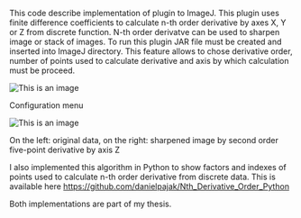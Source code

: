 This code describe implementation of plugin to ImageJ. This plugin uses finite difference coefficients to calculate n-th order derivative by axes X, Y or Z from discrete function. N-th order derivatve can be used to sharpen image or stack of images. To run this plugin JAR file must be created and inserted into ImageJ directory. This feature allows to chose derivative order, number of points used to calculate derivative and axis by which calculation must be proceed.

![This is an image](https://i.ibb.co/bd3y8Ty/Screenshot-3.png)

Configuration menu

![This is an image](https://i.ibb.co/fxMKsr4/Screenshot-2.png)

On the left: original data, on the right: sharpened image by second order five-point derivative by axis Z

I also implemented this algorithm in Python to show factors and indexes of points used to calculate n-th order derivative from discrete data. This is available here https://github.com/danielpajak/Nth_Derivative_Order_Python

Both implementations are part of my thesis.
